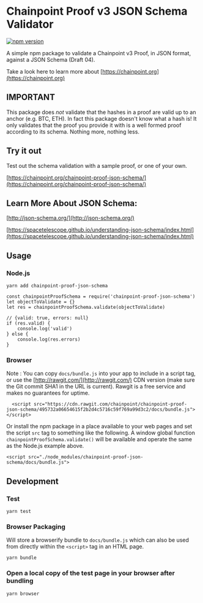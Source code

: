 # Chainpoint Proof v3 JSON Schema Validator

[![npm version](https://badge.fury.io/js/chainpoint-proof-json-schema.svg)](https://badge.fury.io/js/chainpoint-proof-json-schema)

A simple npm package to validate a Chainpoint v3 Proof, in JSON format, against a JSON Schema (Draft 04).

Take a look here to learn more about [https://chainpoint.org](https://chainpoint.org)

## IMPORTANT

This package does *not* validate that the hashes in a proof are valid up to an anchor (e.g. BTC, ETH). In fact this package doesn't know what a hash is! It only validates that the proof you provide it with is a well formed proof according to its schema. Nothing more, nothing less.

## Try it out

Test out the schema validation with a sample proof,
or one of your own.

[https://chainpoint.org/chainpoint-proof-json-schema/](https://chainpoint.org/chainpoint-proof-json-schema/)


## Learn More About JSON Schema:

[http://json-schema.org/](http://json-schema.org/)

[https://spacetelescope.github.io/understanding-json-schema/index.html](https://spacetelescope.github.io/understanding-json-schema/index.html)

## Usage

### Node.js

```
yarn add chainpoint-proof-json-schema
```

```
const chainpointProofSchema = require('chainpoint-proof-json-schema')
let objectToValidate = {}
let res = chainpointProofSchema.validate(objectToValidate)

// {valid: true, errors: null}
if (res.valid) {
    console.log('valid')
} else {
    console.log(res.errors)
}
```

### Browser

Note : You can copy `docs/bundle.js` into your app to include in a script tag, or use the [http://rawgit.com/](http://rawgit.com/) CDN version (make sure the Git commit SHA1 in the URL is current). Rawgit is a free service and makes no guarantees for uptime.

```
  <script src="https://cdn.rawgit.com/chainpoint/chainpoint-proof-json-schema/495732a06654615f2b2d4c5716c59f769a99d3c2/docs/bundle.js"></script>

```

Or install the npm package in a place available to your web pages and set the script `src` tag to something like the following. A window global function `chainpointProofSchema.validate()` will be available and operate the same as the Node.js example above.


```
<script src="./node_modules/chainpoint-proof-json-schema/docs/bundle.js">

```

## Development

### Test

```
yarn test
```

### Browser Packaging

Will store a browserify bundle to `docs/bundle.js` which can also be used
from directly within the `<script>` tag in an HTML page.

```
yarn bundle
```

### Open a local copy of the test page in your browser after bundling

```
yarn browser
```
